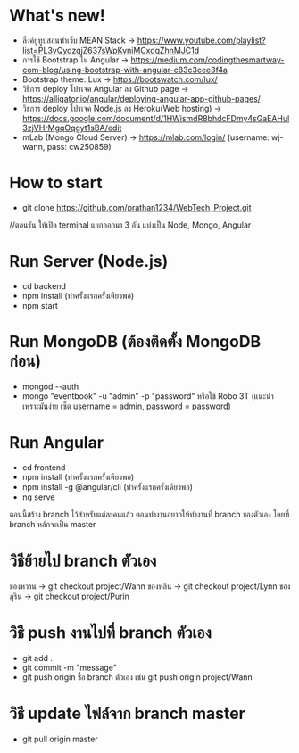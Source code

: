 # What's new!
- ลิ้งค์ยูทูปสอนทำเว็บ MEAN Stack -> https://www.youtube.com/playlist?list=PL3vQyqzqjZ637sWpKvniMCxdqZhnMJC1d
- การใช้ Bootstrap ใน Angular -> https://medium.com/codingthesmartway-com-blog/using-bootstrap-with-angular-c83c3cee3f4a
- Bootstrap theme: Lux -> https://bootswatch.com/lux/
- วิธีการ deploy โปรเจค Angular ลง Github page -> https://alligator.io/angular/deploying-angular-app-github-pages/
- วิธการ deploy โปรเจค Node.js ลง Heroku(Web hosting) -> https://docs.google.com/document/d/1HWismdR8bhdcFDmy4sGaEAHul3zjVHrMgqOqgyt1sBA/edit
- mLab (Mongo Cloud Server) -> https://mlab.com/login/ (username: wj-wann, pass: cw250859)

# How to start
- git clone https://github.com/prathan1234/WebTech_Project.git

//ตอนรัน ให้เปิด terminal แยกออกมา 3 อัน แบ่งเป็น Node, Mongo, Angular

# Run Server (Node.js)
- cd backend
- npm install (ทำครั้งแรกครั้งเดียวพอ)
- npm start

# Run MongoDB (ต้องติดตั้ง MongoDB ก่อน)
- mongod --auth
- mongo "eventbook" -u "admin" -p "password" หรือใช้ Robo 3T (แนะนำ เพราะมันง่าย เซ็ต username = admin, password = password)

# Run Angular
- cd frontend
- npm install (ทำครั้งแรกครั้งเดียวพอ)
- npm install -g @angular/cli (ทำครั้งแรกครั้งเดียวพอ)
- ng serve

ตอนนี้สร้าง branch ไว้สำหรับแต่ละคนแล้ว ตอนทำงานอยากให้ทำงานที่ branch ของตัวเอง
โดยที่ branch หลักจะเป็น master

# วิธีย้ายไป branch ตัวเอง
ของหวาน -> git checkout project/Wann
ของหลิน -> git checkout project/Lynn
ของภูริน -> git checkout project/Purin

# วิธี push งานไปที่ branch ตัวเอง
- git add .
- git commit -m "message"
- git push origin ชื่อ branch ตัวเอง เช่น git push origin project/Wann

# วิธี update ไฟล์จาก branch master
- git pull origin master
